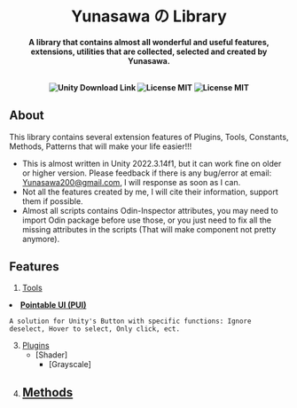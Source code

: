 <h1 align="center"> Yunasawa の Library </h1>

<h4 align="center"> A library that contains almost all wonderful and useful features, extensions, utilities that are collected, selected and created by Yunasawa. <br><br>

<p align="center">
 <img src="https://img.shields.io/badge/Unity-2022.3+-blue.svg" alt="Unity Download Link">
 <img src="https://img.shields.io/badge/License-MIT-red.svg" alt="License MIT">
 <img src="https://img.shields.io/badge/Contact-yunasawa200@gmail.com-purple.svg" alt="License MIT">
</p>

## About

This library contains several extension features of Plugins, Tools, Constants, Methods, Patterns that will make your life easier!!!

- This is almost written in Unity 2022.3.14f1, but it can work fine on older or higher version. Please feedback if there is any bug/error at email: Yunasawa200@gmail.com, I will response as soon as I can.
- Not all the features created by me, I will cite their information, support them if possible.  
- Almost all scripts contains Odin-Inspector attributes, you may need to import Odin package before use those, or you just need to fix all the missing attributes in the scripts (That will make component not pretty anymore).

## Features
1. [Tools]()
<li>
   <a href="https://github.com/Yunasawa/Yunasawa-No-Library/blob/main/Yunsawawa-No-Library/YNL%20-%20Tools/UI%20Tools/Pointable%20UI%20-%20PUI/PointableUI%20Guide.md"><b> Pointable UI (PUI) </b></a>
</li>

   ```
   A solution for Unity's Button with specific functions: Ignore deselect, Hover to select, Only click, ect.
   ```
   
3. [Plugins]()
   - [Shader]
     - [Grayscale]
4. [Methods]()
   - 
